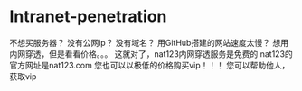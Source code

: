 # Intranet-penetration
不想买服务器？
没有公网ip？
没有域名？
用GitHub搭建的网站速度太慢？
想用内网穿透，但是看看价格。。。
这就对了，nat123内网穿透服务是免费的
nat123的官方网址是nat123.com
您也可以以极低的价格购买vip！！！
您可以帮助他人，获取vip
